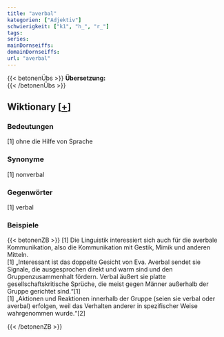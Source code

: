 ```yaml
---
title: "averbal"
kategorien: ["Adjektiv"]
schwierigkeit: ["k1", "h_", "r_"]
tags:
series:
mainDornseiffs:
domainDornseiffs:
url: "averbal"
---
```


{{< betonenÜbs >}}
**Übersetzung:**  
{{< /betonenÜbs >}}

## Wiktionary [[+](https://de.wiktionary.org/wiki/averbal)]

### Bedeutungen
[1] ohne die Hilfe von Sprache  

### Synonyme
[1] nonverbal  

### Gegenwörter
[1] verbal  

### Beispiele
{{< betonenZB >}}
[1] Die Linguistik interessiert sich auch für die averbale Kommunikation, also die Kommunikation mit Gestik, Mimik und anderen Mitteln.  
[1] „Interessant ist das doppelte Gesicht von Eva. Averbal sendet sie Signale, die ausgesprochen direkt und warm sind und den Gruppenzusammenhalt fördern. Verbal äußert sie platte gesellschaftskritische Sprüche, die meist gegen Männer außerhalb der Gruppe gerichtet sind.“[1]  
[1] „Aktionen und Reaktionen innerhalb der Gruppe (seien sie verbal oder averbal) erfolgen, weil das Verhalten anderer in spezifischer Weise wahrgenommen wurde.“[2]  

{{< /betonenZB >}}

